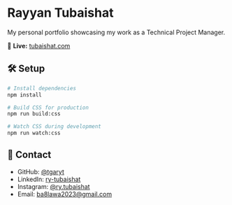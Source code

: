 # Rayyan Tubaishat

My personal portfolio showcasing my work as a Technical Project Manager.

🚀 **Live:** [tubaishat.com](https://tubaishat.com)

## 🛠️ Setup
```bash
# Install dependencies
npm install

# Build CSS for production
npm run build:css

# Watch CSS during development
npm run watch:css
```

## 👤 Contact

- GitHub: [@tgaryt](https://github.com/tgaryt)
- LinkedIn: [ry-tubaishat](https://linkedin.com/in/ry-tubaishat)
- Instagram: [@ry.tubaishat](https://instagram.com/ry.tubaishat)
- Email: ba8lawa2023@gmail.com

